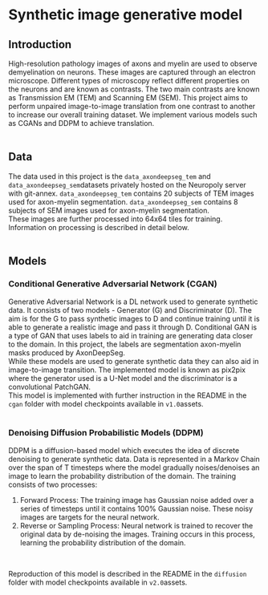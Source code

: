 # Synthetic image generative model
## Introduction
High-resolution pathology images of axons and myelin are used to observe demyelination on neurons. These images are captured through an electron microscope. Different types of microscopy reflect different properties on the neurons and are known as contrasts. The two main contrasts are known as Transmission EM (TEM) and Scanning EM (SEM). This project aims to perform unpaired image-to-image translation from one contrast to another to increase our overall training dataset. We implement various models such as CGANs and DDPM to achieve translation.
</br>
</br>
## Data
The data used in this project is the ```data_axondeepseg_tem``` and ```data_axondeepseg_sem```datasets privately hosted on the Neuropoly server with git-annex. ```data_axondeepseg_tem``` contains 20 subjects of TEM images used for axon-myelin segmentation. ```data_axondeepseg_sem``` contains 8 subjects of SEM images used for axon-myelin segmentation.
</br>
These images are further processed into 64x64 tiles for training. Information on processing is described in detail below. 
</br>
</br>
## Models
### Conditional Generative Adversarial Network (CGAN)
Generative Adversarial Network is a DL network used to generate synthetic data. It consists of two models - Generator (G) and Discriminator (D). The aim is for the G to pass synthetic images to D and continue training until it is able to generate a realistic image and pass it through D. 
Conditional GAN is a type of GAN that uses labels to aid in training are generating data closer to the domain. In this project, the labels are segmentation axon-myelin masks produced by AxonDeepSeg. 
</br>
While these models are used to generate synthetic data they can also aid in image-to-image transition. The implemented model is known as pix2pix where the generator used is a U-Net model and the discriminator is a convolutional PatchGAN. 
</br>
This model is implemented with further instruction in the README in the ```cgan``` folder with model checkpoints available in ```v1.0```assets.
</br>
</br>
### Denoising Diffusion Probabilistic Models (DDPM)
DDPM is a diffusion-based model which executes the idea of discrete denoising to generate synthetic data. Data is represented in a Markov Chain over the span of T timesteps where the model gradually noises/denoises an image to learn the probability distribution of the domain. The training consists of two processes:
</br>
1. Forward Process: The training image has Gaussian noise added over a series of timesteps until it contains 100% Gaussian noise. These noisy images are targets for the neural network. </br>
2. Reverse or Sampling Process: Neural network is trained to  recover the original data by de-noising the images. Training occurs in this process, learning the probability distribution of the domain.
</br>

Reproduction of this model is described in the README in the ```diffusion``` folder with model checkpoints available in ```v2.0```assets.
